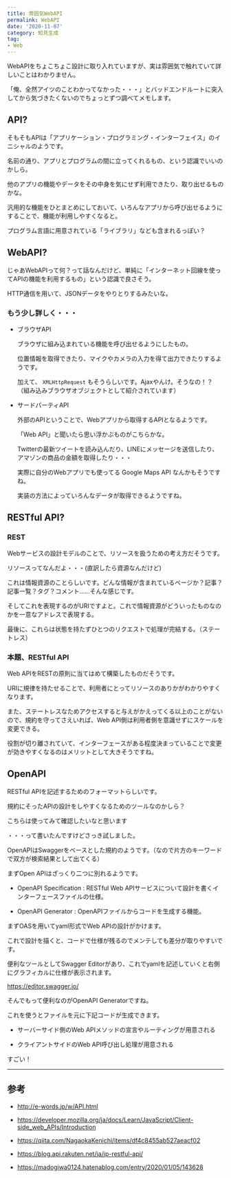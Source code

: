 ```yaml
---
title: 雰囲気WebAPI
permalink: WebAPI
date: '2020-11-07'
category: 知見生成
tag:
- Web
---
```


WebAPIをちょこちょこ設計に取り入れていますが、実は雰囲気で触れていて詳しいことはわかりません。

「俺、全然アイツのことわかってなかった・・・」とバッドエンドルートに突入してから気づきたくないのでちょっとずつ調べてメモします。

## API?

そもそもAPIは「アプリケーション・プログラミング・インターフェイス」のイニシャルのようです。

名前の通り、アプリとプログラムの間に立ってくれるもの、という認識でいいのかしら。

他のアプリの機能やデータをその中身を気にせず利用できたり、取り出せるものかな。

汎用的な機能をひとまとめにしておいて、いろんなアプリから呼び出せるようにすることで、機能が利用しやすくなると。

プログラム言語に用意されている「ライブラリ」なども含まれるっぽい？

## WebAPI?

じゃあWebAPIって何？って話なんだけど、単純に「インターネット回線を使ってAPIの機能を利用するもの」という認識で良さそう。

HTTP通信を用いて、JSONデータをやりとりするみたいな。

### もう少し詳しく・・・

- ブラウザAPI

  ブラウザに組み込まれている機能を呼び出せるようにしたもの。

  位置情報を取得できたり、マイクやカメラの入力を得て出力できたりするようです。

  加えて、 `XMLHttpRequest` もそうらしいです。Ajaxやんけ。そうなの！？（組み込みブラウザオブジェクトとして紹介されています）

- サードパーティAPI

  外部のAPIということで、Webアプリから取得するAPIとなるようです。

  「Web API」と聞いたら思い浮かぶものがこちらかな。

  Twitterの最新ツイートを読み込んだり、LINEにメッセージを送信したり、アマゾンの商品の金額を取得したり・・・

  実際に自分のWebアプリでも使ってる Google Maps API なんかもそうですね。

  実装の方法によっていろんなデータが取得できるようですね。

## RESTful API?

### REST

Webサービスの設計モデルのことで、リソースを扱うための考え方だそうです。

リソースってなんだよ・・・(直訳したら資源なんだけど)

これは情報資源のことらしいです。どんな情報が含まれているページか？記事？記事一覧？タグ？コメント……そんな感じです。

そしてこれを表現するのがURIですよと。これで情報資源がどういったものなのかを一意なアドレスで表現する。

最後に、これらは状態を持たずひとつのリクエストで処理が完結する。（ステートレス）

### 本題、RESTful API

Web APIをRESTの原則に当てはめて構築したものだそうです。

URIに規律を持たせることで、利用者にとってリソースのありかがわかりやすくなります。

また、ステートレスなためアクセスすると与えがかえってくる以上のことがないので、規約を守ってさえいれば、Web API側は利用者側を意識せずにスケールを変更できる。

役割が切り離されていて、インターフェースがある程度決まっていることで変更が効きやすくなるのはメリットとして大きそうですね。


## OpenAPI

RESTful APIを記述するためのフォーマットらしいです。

規約にそったAPIの設計をしやすくなるためのツールなのかしら？

こちらは使ってみて確認したいなと思います



・・・って書いたんですけどさっき試しました。

OpenAPIはSwaggerをベースとした規約のようです。（なので片方のキーワードで双方が検索結果として出てくる）

まずOpen APIはざっくり二つに別れるようです。

- OpenAPI Specification : RESTful Web APIサービスについて設計を書くインターフェースファイルの仕様。

- OpenAPI Generator : OpenAPIファイルからコードを生成する機能。

まずOASを用いてyaml形式でWeb APIの設計がかけます。

これで設計を描くと、コードで仕様が残るのでメンテしても差分が取りやすいです。

便利なツールとしてSwagger Editorがあり、これでyamlを記述していくと右側にグラフィカルに仕様が表示されます。

https://editor.swagger.io/

そんでもって便利なのがOpenAPI Generatorですね。

これを使うとファイルを元に下記コードが生成できます。

- サーバーサイド側のWeb APIメソッドの宣言やルーティングが用意される

- クライアントサイドのWeb API呼び出し処理が用意される

すごい！

---

## 参考

- http://e-words.jp/w/API.html

- https://developer.mozilla.org/ja/docs/Learn/JavaScript/Client-side_web_APIs/Introduction

- https://qiita.com/NagaokaKenichi/items/df4c8455ab527aeacf02

- https://blog.api.rakuten.net/ja/jp-restful-api/

- https://madogiwa0124.hatenablog.com/entry/2020/01/05/143628
